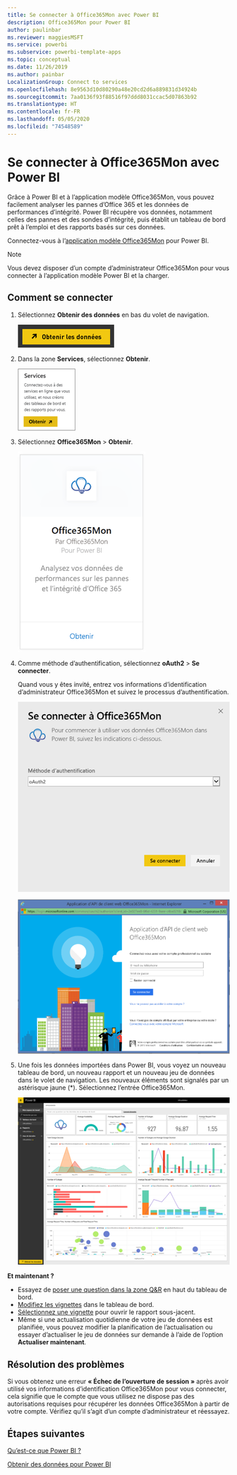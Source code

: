 ```yaml
---
title: Se connecter à Office365Mon avec Power BI
description: Office365Mon pour Power BI
author: paulinbar
ms.reviewer: maggiesMSFT
ms.service: powerbi
ms.subservice: powerbi-template-apps
ms.topic: conceptual
ms.date: 11/26/2019
ms.author: painbar
LocalizationGroup: Connect to services
ms.openlocfilehash: 8e9563d10d80290a48e20cd2d6a889831d34924b
ms.sourcegitcommit: 7aa0136f93f88516f97ddd8031ccac5d07863b92
ms.translationtype: HT
ms.contentlocale: fr-FR
ms.lasthandoff: 05/05/2020
ms.locfileid: "74548589"
---
```

# <a name="connect-to-office365mon-with-power-bi"></a>Se connecter à Office365Mon avec Power BI
Grâce à Power BI et à l’application modèle Office365Mon, vous pouvez facilement analyser les pannes d’Office 365 et les données de performances d’intégrité. Power BI récupère vos données, notamment celles des pannes et des sondes d’intégrité, puis établit un tableau de bord prêt à l’emploi et des rapports basés sur ces données.

Connectez-vous à l’[application modèle Office365Mon](https://msit.powerbi.com/groups/me/getapps/services/office365mon.office365mon_powerbi_v3) pour Power BI.

>[!NOTE]
>Vous devez disposer d’un compte d’administrateur Office365Mon pour vous connecter à l’application modèle Power BI et la charger.

## <a name="how-to-connect"></a>Comment se connecter
1. Sélectionnez **Obtenir des données** en bas du volet de navigation.
   
   ![](media/service-connect-to-office365mon/pbi_getdata.png)
2. Dans la zone **Services**, sélectionnez **Obtenir**.
   
   ![](media/service-connect-to-office365mon/pbi_getservices.png) 
3. Sélectionnez **Office365Mon** \> **Obtenir**.
   
   ![](media/service-connect-to-office365mon/o365mon.png)
4. Comme méthode d’authentification, sélectionnez **oAuth2** \> **Se connecter**.
   
   Quand vous y êtes invité, entrez vos informations d’identification d’administrateur Office365Mon et suivez le processus d’authentification.
   
   ![](media/service-connect-to-office365mon/creds.png)
   
   ![](media/service-connect-to-office365mon/creds2.png)
5. Une fois les données importées dans Power BI, vous voyez un nouveau tableau de bord, un nouveau rapport et un nouveau jeu de données dans le volet de navigation. Les nouveaux éléments sont signalés par un astérisque jaune (\*). Sélectionnez l’entrée Office365Mon.
   
   ![](media/service-connect-to-office365mon/dashboard4.png)

**Et maintenant ?**

* Essayez de [poser une question dans la zone Q&R](consumer/end-user-q-and-a.md) en haut du tableau de bord.
* [Modifiez les vignettes](service-dashboard-edit-tile.md) dans le tableau de bord.
* [Sélectionnez une vignette](consumer/end-user-tiles.md) pour ouvrir le rapport sous-jacent.
* Même si une actualisation quotidienne de votre jeu de données est planifiée, vous pouvez modifier la planification de l’actualisation ou essayer d’actualiser le jeu de données sur demande à l’aide de l’option **Actualiser maintenant**.

## <a name="troubleshooting"></a>Résolution des problèmes
Si vous obtenez une erreur **« Échec de l’ouverture de session »** après avoir utilisé vos informations d’identification Office365Mon pour vous connecter, cela signifie que le compte que vous utilisez ne dispose pas des autorisations requises pour récupérer les données Office365Mon à partir de votre compte. Vérifiez qu’il s’agit d’un compte d’administrateur et réessayez.

## <a name="next-steps"></a>Étapes suivantes
[Qu’est-ce que Power BI ?](fundamentals/power-bi-overview.md)

[Obtenir des données pour Power BI](service-get-data.md)

